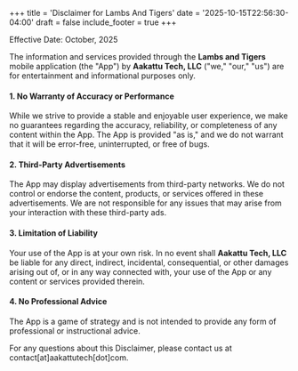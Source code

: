 +++
title = 'Disclaimer for Lambs And Tigers'
date = '2025-10-15T22:56:30-04:00'
draft = false
include_footer = true
+++

Effective Date: October, 2025

The information and services provided through the **Lambs and Tigers** mobile application (the "App") by **Aakattu Tech, LLC** ("we," "our," "us") are for entertainment and informational purposes only.

#### **1. No Warranty of Accuracy or Performance**
While we strive to provide a stable and enjoyable user experience, we make no guarantees regarding the accuracy, reliability, or completeness of any content within the App. The App is provided "as is," and we do not warrant that it will be error-free, uninterrupted, or free of bugs.

#### **2. Third-Party Advertisements**
The App may display advertisements from third-party networks. We do not control or endorse the content, products, or services offered in these advertisements. We are not responsible for any issues that may arise from your interaction with these third-party ads.

#### **3. Limitation of Liability**
Your use of the App is at your own risk. In no event shall **Aakattu Tech, LLC** be liable for any direct, indirect, incidental, consequential, or other damages arising out of, or in any way connected with, your use of the App or any content or services provided therein.

#### **4. No Professional Advice**
The App is a game of strategy and is not intended to provide any form of professional or instructional advice.

For any questions about this Disclaimer, please contact us at contact[at]aakattutech[dot]com.
